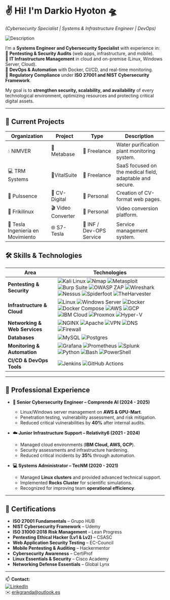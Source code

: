 # ✌️ Hi! I'm Darkio Hyoton 🛸  
*(Cybersecurity Specialist | Systems & Infrastructure Engineer | DevOps)*

![Description](https://media.tenor.com/rSDt2MyelfEAAAAM/manhattan-cafe-uma-musume.gif)

I’m a **Systems Engineer and Cybersecurity Specialist** with experience in:  
🔹 **Pentesting & Security Audits** (web apps, infrastructure, and mobile).  
🔹 **IT Infrastructure Management** in cloud and on-premise (Linux, Windows Server, Cloud).  
🔹 **DevOps & Automation** with Docker, CI/CD, and real-time monitoring.  
🔹 **Regulatory Compliance** under **ISO 27001 and NIST Cybersecurity Framework**.  

My goal is to **strengthen security, scalability, and availability** of every technological environment, optimizing resources and protecting critical digital assets.  

---

<h2>🚧 Current Projects</h2>

<div align="center">

| Organization                   | Project       | Type         | Description                                           |
|--------------------------------|--------------|-------------|-----------------------------------------------------|
| 💧 NIMVER                       | 🚰Metabase     | 🔹 Freelance | Water purification plant monitoring system.          |
| 💻 TRM Systems                  | 🏥VitalSuite   | 🔹 Freelance | SaaS focused on the medical field, adaptable and secure. |
| 🎨 Pulssence                    | 📄 CV-Digital   | 🔸 Personal   | Creation of CV-format web pages.                     |
| 💾 Frikilinux                   | 🎬 Video Converter | 🔸 Personal   | Video conversion platform.                            |
| 🤖 Tesla Ingeniería en Movimiento |🌐 S7-Tesla    | 🔺 INF / Dev-OPS Service | Service management system.         |

</div>

<h2>🛠️ Skills & Technologies</h2>

<div align= "center">

| Area | Technologies |
| ----------- | --- |
| **Pentesting & Security** | ![Kali Linux](https://img.shields.io/badge/Kali_Linux-557C94?style=for-the-badge&logo=kalilinux&logoColor=white) ![Nmap](https://img.shields.io/badge/Nmap-005571?style=for-the-badge&logo=nmap&logoColor=white) ![Metasploit](https://img.shields.io/badge/Metasploit-2e77bc?style=for-the-badge&logo=metasploit&logoColor=white) ![Burp Suite](https://img.shields.io/badge/Burp_Suite-FF6633?style=for-the-badge&logo=burp&logoColor=white) ![OWASP ZAP](https://img.shields.io/badge/ZAP_Proxy-3A3A3A?style=for-the-badge&logo=owasp&logoColor=white) ![Wireshark](https://img.shields.io/badge/Wireshark-1679A7?style=for-the-badge&logo=wireshark&logoColor=white) ![Nessus](https://img.shields.io/badge/Nessus-008C99?style=for-the-badge&logo=tenable&logoColor=white) ![Spiderfoot](https://img.shields.io/badge/Spiderfoot-FF6C37?style=for-the-badge&logoColor=white) ![TheHarvester](https://img.shields.io/badge/TheHarvester-2C2C2C?style=for-the-badge&logoColor=white) |
| **Infrastructure & Cloud** | ![Linux](https://img.shields.io/badge/Linux-FCC624?style=for-the-badge&logo=linux&logoColor=black) ![Windows Server](https://img.shields.io/badge/Windows_Server-0078D6?style=for-the-badge&logo=windows&logoColor=white) ![Docker](https://img.shields.io/badge/Docker-2496ED?style=for-the-badge&logo=docker&logoColor=white) ![Docker Compose](https://img.shields.io/badge/Docker_Compose-2496ED?style=for-the-badge&logo=docker&logoColor=white) ![AWS](https://img.shields.io/badge/AWS-FF9900?style=for-the-badge&logo=amazonaws&logoColor=white) ![GCP](https://img.shields.io/badge/GCP-4285F4?style=for-the-badge&logo=googlecloud&logoColor=white) ![IBM Cloud](https://img.shields.io/badge/IBM_Cloud-1261FE?style=for-the-badge&logo=ibmcloud&logoColor=white) ![Proxmox](https://img.shields.io/badge/Proxmox-E57000?style=for-the-badge&logo=proxmox&logoColor=white) ![Hyper-V](https://img.shields.io/badge/Hyper--V-0089D6?style=for-the-badge&logo=microsoft&logoColor=white) |
| **Networking & Web Services** | ![NGINX](https://img.shields.io/badge/NGINX-009639?style=for-the-badge&logo=nginx&logoColor=white) ![Apache](https://img.shields.io/badge/Apache-D22128?style=for-the-badge&logo=apache&logoColor=white) ![VPN](https://img.shields.io/badge/VPN-13294B?style=for-the-badge&logo=wireguard&logoColor=white) ![DNS](https://img.shields.io/badge/DNS-336791?style=for-the-badge&logo=internetexplorer&logoColor=white) ![Firewall](https://img.shields.io/badge/Firewall-EE1C25?style=for-the-badge&logoColor=white) |
| **Databases** | ![MySQL](https://img.shields.io/badge/mysql-4479A1.svg?style=for-the-badge&logo=mysql&logoColor=white) ![Postgres](https://img.shields.io/badge/postgres-%23316192.svg?style=for-the-badge&logo=postgresql&logoColor=white) |
| **Monitoring & Automation** | ![Grafana](https://img.shields.io/badge/Grafana-F46800?style=for-the-badge&logo=grafana&logoColor=white) ![Prometheus](https://img.shields.io/badge/Prometheus-E6522C?style=for-the-badge&logo=prometheus&logoColor=white) ![Splunk](https://img.shields.io/badge/Splunk-000000?style=for-the-badge&logo=splunk&logoColor=white) ![Python](https://img.shields.io/badge/python-3670A0?style=for-the-badge&logo=python&logoColor=ffdd54) ![Bash](https://img.shields.io/badge/bash-4EAA25?style=for-the-badge&logo=gnu-bash&logoColor=white) ![PowerShell](https://img.shields.io/badge/powershell-5391FE?style=for-the-badge&logo=powershell&logoColor=white) |
| **CI/CD & DevOps Tools** | ![Jenkins](https://img.shields.io/badge/Jenkins-D24939?style=for-the-badge&logo=jenkins&logoColor=white) ![GitHub Actions](https://img.shields.io/badge/GitHub_Actions-2088FF?style=for-the-badge&logo=githubactions&logoColor=white) |

</div>

---

<h2>📂 Professional Experience</h2>

* **🔐 Senior Cybersecurity Engineer – Comprende AI (2024 - 2025)**  
  - Linux/Windows server management on **AWS & GPU-Mart**.  
  - Penetration testing, vulnerability assessment, and risk mitigation.  
  - Reduced critical vulnerabilities by **40%** after internal audits.  

* **☁️ Junior Infrastructure Support – Relativity6 (2021 - 2024)**  
  - Managed cloud environments (**IBM Cloud, AWS, GCP**).  
  - Security assessments and infrastructure hardening.  
  - Reduced critical incidents by **35%** through automation.  

* **💻 Systems Administrator – TecNM (2020 - 2021)**  
  - Managed **Linux clusters** and provided advanced technical support.  
  - Implemented **Rocks Cluster** for scientific simulations.  
  - Recognized for improving team **operational efficiency**.  

---

<h2>📜 Certifications</h2>

- **ISO 27001 Fundamentals** – Grupo HUB  
- **NIST Cybersecurity Framework** – Udemy  
- **ISO 31000:2018 Risk Management** – Lean Progress  
- **Pentesting Ethical Hacker (Lv1 & Lv2)** – CSASC  
- **Web Application Security Testing** – EC-Council  
- **Mobile Pentesting & Auditing** – Hackermentor  
- **Cybersecurity Awareness** – CertiProf  
- **Linux Essentials & Security** – Cisco Academy  
- **Networking Defense Essentials** – Global Lynx  

---

📫 **Contact:**  
[![LinkedIn](https://img.shields.io/badge/LinkedIn-0A66C2?style=for-the-badge&logo=linkedin&logoColor=white)](https://www.linkedin.com/in/erikandresgranda)  
✉️ erikgranda@outlook.es

